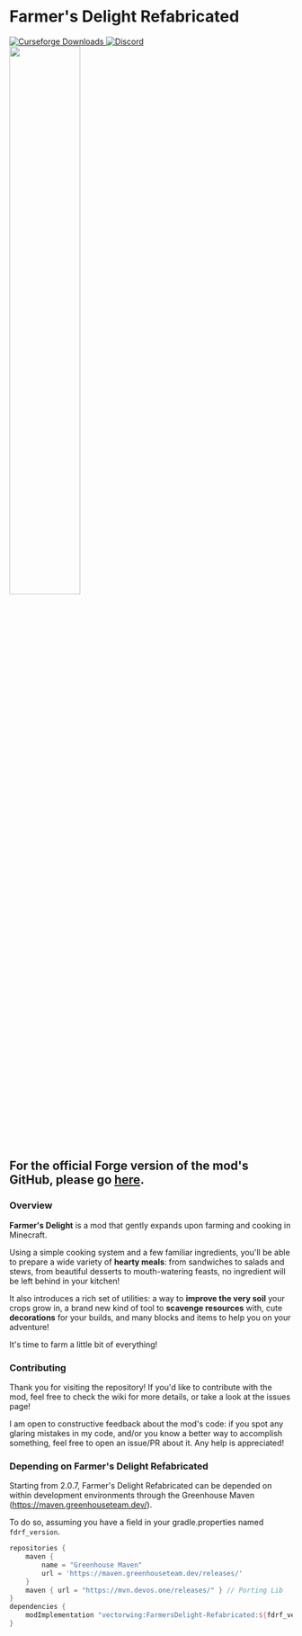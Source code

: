 # Farmer's Delight Refabricated

<a href="https://www.curseforge.com/minecraft/mc-mods/farmers-delight-refabricated">
  <img src="http://cf.way2muchnoise.eu/full_993166_downloads.svg" alt="Curseforge Downloads">
</a>
<a href="https://discord.gg/eFsz5SK">
  <img alt="Discord" src="https://img.shields.io/discord/790151253144895508?color=brightgreen&label=Discord">
</a>
<br>
<img src="https://cdn.modrinth.com/data/cached_images/55f4eef09b087d3b08a792e1c7c224e5796cbb71.png" width="50%">

## For the official Forge version of the mod's GitHub, please go [here](https://github.com/vectorwing/FarmersDelight/).

### Overview

**Farmer's Delight** is a mod that gently expands upon farming and cooking in Minecraft.

Using a simple cooking system and a few familiar ingredients, you'll be able to prepare a wide variety of **hearty meals**: from sandwiches to salads and stews, from beautiful desserts to mouth-watering feasts, no ingredient will be left behind in your kitchen!

It also introduces a rich set of utilities: a way to **improve the very soil** your crops grow in, a brand new kind of tool to **scavenge resources** with, cute **decorations** for your builds, and many blocks and items to help you on your adventure!

It's time to farm a little bit of everything!

### Contributing

Thank you for visiting the repository! If you'd like to contribute with the mod, feel free to check the wiki for more details, or take a look at the issues page!

I am open to constructive feedback about the mod's code: if you spot any glaring mistakes in my code, and/or you know a better way to accomplish something, feel free to open an issue/PR about it. Any help is appreciated!

### Depending on Farmer's Delight Refabricated
Starting from 2.0.7, Farmer's Delight Refabricated can be depended on within development environments through the Greenhouse Maven (https://maven.greenhouseteam.dev/).

To do so, assuming you have a field in your gradle.properties named `fdrf_version`.
```groovy
repositories {
    maven {
        name = "Greenhouse Maven"
        url = 'https://maven.greenhouseteam.dev/releases/'
    }
    maven { url = "https://mvn.devos.one/releases/" } // Porting Lib
}
dependencies {
    modImplementation "vectorwing:FarmersDelight-Refabricated:${fdrf_version}"
}
```
